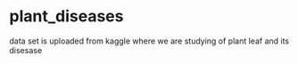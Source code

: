 # plant_diseases
data set is uploaded from kaggle  where we are studying of plant leaf  and its disesase 
